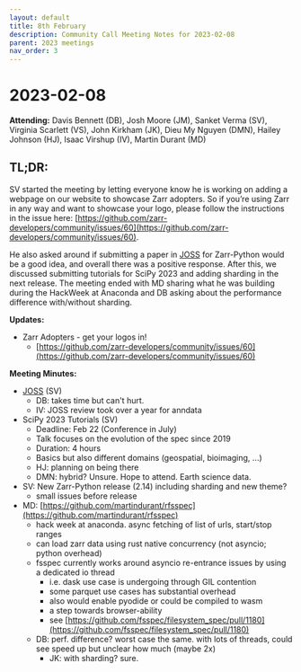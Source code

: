 ```yaml
---
layout: default
title: 8th February
description: Community Call Meeting Notes for 2023-02-08
parent: 2023 meetings
nav_order: 3
---
```


# 2023-02-08

**Attending:** Davis Bennett (DB), Josh Moore (JM), Sanket Verma (SV), Virginia Scarlett (VS), John Kirkham (JK), Dieu My Nguyen (DMN), Hailey Johnson (HJ), Isaac Virshup (IV), Martin Durant (MD)

## TL;DR:

SV started the meeting by letting everyone know he is working on adding a webpage on our website to showcase Zarr adopters. So if you’re using Zarr in any way and want to showcase your logo, please follow the instructions in the issue here: [https://github.com/zarr-developers/community/issues/60](https://github.com/zarr-developers/community/issues/60).

He also asked around if submitting a paper in [JOSS](https://joss.theoj.org/) for Zarr-Python would be a good idea, and overall there was a positive response. After this, we discussed submitting tutorials for SciPy 2023 and adding sharding in the next release.
The meeting ended with MD sharing what he was building during the HackWeek at Anaconda and DB asking about the performance difference with/without sharding.

**Updates:**

- Zarr Adopters - get your logos in!
    - [https://github.com/zarr-developers/community/issues/60](https://github.com/zarr-developers/community/issues/60)

**Meeting Minutes:**

- [JOSS](https://joss.theoj.org/) (SV)
  - DB: takes time but can't hurt.
  - IV: JOSS review took over a year for anndata
- SciPy 2023 Tutorials (SV)
  - Deadline: Feb 22 (Conference in July)
  - Talk focuses on the evolution of the spec since 2019
  - Duration: 4 hours
  - Basics but also different domains (geospatial, bioimaging, ...)
  - HJ: planning on being there
  - DMN: hybrid? Unsure. Hope to attend. Earth science data.
- SV: New Zarr-Python release (2.14) including sharding and new theme?
  - small issues before release
- MD: [https://github.com/martindurant/rfsspec](https://github.com/martindurant/rfsspec)
  - hack week at anaconda. async fetching of list of urls, start/stop ranges
  - can load zarr data using rust native concurrency (not asyncio; python overhead)
  - fsspec currently works around asyncio re-entrance issues by using a dedicated io thread
    - i.e. dask use case is undergoing through GIL contention
    - some parquet use cases has substantial overhead
    - also would enable pyodide or could be compiled to wasm
    - a step towards browser-ability
    - see [https://github.com/fsspec/filesystem_spec/pull/1180](https://github.com/fsspec/filesystem_spec/pull/1180)
  - DB: perf. difference? worst case the same. with lots of threads, could see speed up but unclear how much (maybe 2x)
    - JK: with sharding? sure.